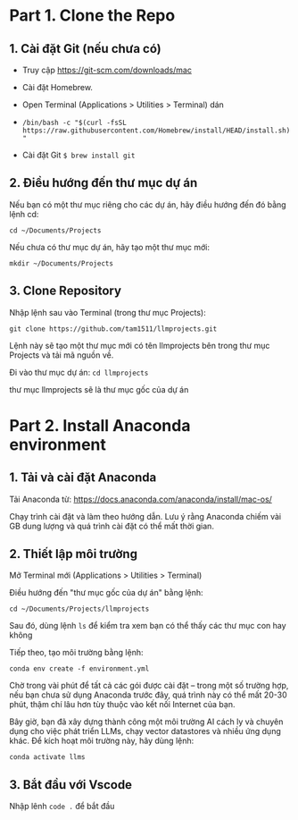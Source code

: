 # Part 1. Clone the Repo

## 1. Cài đặt Git (nếu chưa có)

- Truy cập https://git-scm.com/downloads/mac 
- Cài đặt Homebrew.
- Open Terminal (Applications > Utilities > Terminal) dán

-   `/bin/bash -c "$(curl -fsSL https://raw.githubusercontent.com/Homebrew/install/HEAD/install.sh)"` 
- Cài đặt Git `$ brew install git` 

## 2. Điều hướng đến thư mục dự án

Nếu bạn có một thư mục riêng cho các dự án, hãy điều hướng đến đó bằng lệnh cd: 

`cd ~/Documents/Projects`

Nếu chưa có thư mục dự án, hãy tạo một thư mục mới:

`mkdir ~/Documents/Projects`

## 3. Clone Repository

Nhập lệnh sau vào Terminal (trong thư mục Projects):

`git clone https://github.com/tam1511/llmprojects.git`

Lệnh này sẽ tạo một thư mục mới có tên llmprojects bên trong thư mục Projects và tải mã nguồn về.

Đi vào thư mục dự án: `cd llmprojects`

thư mục llmprojects sẽ là thư mục gốc của dự án

# Part 2. Install Anaconda environment

## 1. Tải và cài đặt Anaconda

Tải Anaconda từ: https://docs.anaconda.com/anaconda/install/mac-os/

Chạy trình cài đặt và làm theo hướng dẫn. Lưu ý rằng Anaconda chiếm vài GB dung lượng và quá trình cài đặt có thể mất thời gian.

## 2. Thiết lập môi trường

Mở Terminal mới (Applications > Utilities > Terminal)

Điều hướng đến "thư mục gốc của dự án" bằng lệnh:

`cd ~/Documents/Projects/llmprojects`

Sau đó, dùng lệnh `ls` để kiểm tra xem bạn có thể thấy các thư mục con hay không

Tiếp theo, tạo môi trường bằng lệnh:

`conda env create -f environment.yml`

Chờ trong vài phút để tất cả các gói được cài đặt – trong một số trường hợp, nếu bạn chưa sử dụng Anaconda trước đây, quá trình này có thể mất 20-30 phút, thậm chí lâu hơn tùy thuộc vào kết nối Internet của bạn.

Bây giờ, bạn đã xây dựng thành công một môi trường AI cách ly và chuyên dụng cho việc phát triển LLMs, chạy vector datastores và nhiều ứng dụng khác. Để kích hoạt môi trường này, hãy dùng lệnh:

`conda activate llms`

## 3. Bắt đầu với Vscode 

Nhập lênh `code .` để bắt đầu













